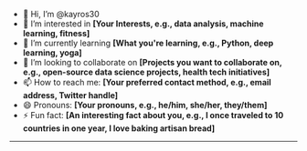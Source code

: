 - 👋 Hi, I’m @kayros30
- 👀 I’m interested in **[Your Interests, e.g., data analysis, machine learning, fitness]**
- 🌱 I’m currently learning **[What you're learning, e.g., Python, deep learning, yoga]**
- 💞️ I’m looking to collaborate on **[Projects you want to collaborate on, e.g., open-source data science projects, health tech initiatives]**
- 📫 How to reach me: **[Your preferred contact method, e.g., email address, Twitter handle]**
- 😄 Pronouns: **[Your pronouns, e.g., he/him, she/her, they/them]**
- ⚡ Fun fact: **[An interesting fact about you, e.g., I once traveled to 10 countries in one year, I love baking artisan bread]**

---
